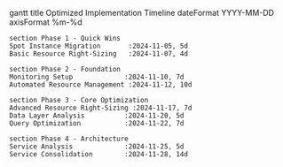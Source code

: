 gantt
    title Optimized Implementation Timeline
    dateFormat  YYYY-MM-DD
    axisFormat %m-%d
    
    section Phase 1 - Quick Wins
    Spot Instance Migration       :2024-11-05, 5d
    Basic Resource Right-Sizing   :2024-11-07, 4d
    
    section Phase 2 - Foundation
    Monitoring Setup             :2024-11-10, 7d
    Automated Resource Management :2024-11-12, 10d
    
    section Phase 3 - Core Optimization
    Advanced Resource Right-Sizing :2024-11-17, 7d
    Data Layer Analysis          :2024-11-20, 5d
    Query Optimization           :2024-11-22, 7d
    
    section Phase 4 - Architecture
    Service Analysis             :2024-11-25, 5d
    Service Consolidation        :2024-11-28, 14d
